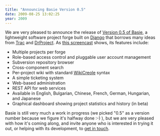 ```yaml
---
title: "Announcing Basie Version 0.5"
date: 2009-08-25 13:02:25
year: 2009
---
```

We are very pleased to announce the release of <a href="http://basieproject.org">Version 0.5 of Basie</a>, a lightweight software project forge built on <a href="http://www.djangoproject.com">Django</a> that borrows many ideas from <a href="http://trac.edgewall.org">Trac</a> and <a href="http://www.drproject.org">DrProject</a>. As <a href="http://www.youtube.com/watch?v=LDQlaO1PTVw">this screencast</a> shows, its features include:
<ul>
	<li>Multiple projects per forge</li>
	<li>Role-based access control and pluggable user account management</li>
	<li>Subversion repository browser</li>
	<li>Cross-component search</li>
	<li>Per-project wiki with standard <a href="http://www.wikicreole.org/">WikiCreole</a> syntax</li>
	<li>A simple ticketing system</li>
	<li>Web-based administration</li>
	<li>REST API for web services</li>
	<li>Available in English, Bulgarian, Chinese, French, German, Hungarian, and Japanese</li>
	<li>Graphical dashboard showing project statistics and history (in beta)</li>
</ul>
Basie is still very much a work in progress (we picked "0.5" as a version number because we figure it's halfway done :-) ), but we are very pleased with how it's coming along, and invite anyone who is interested in trying it out, or helping with its development, to <a href="mailto:gvwilson@cs.utoronto.ca">get in touch</a>.

